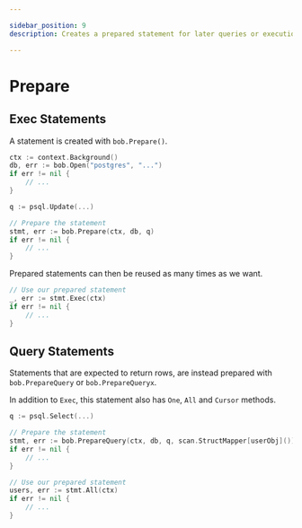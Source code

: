 ```yaml
---

sidebar_position: 9
description: Creates a prepared statement for later queries or executions.

---
```


# Prepare

## Exec Statements

A statement is created with `bob.Prepare()`.

```go
ctx := context.Background()
db, err := bob.Open("postgres", "...")
if err != nil {
    // ...
}

q := psql.Update(...)

// Prepare the statement
stmt, err := bob.Prepare(ctx, db, q)
if err != nil {
    // ...
}
```

Prepared statements can then be reused as many times as we want.

```go
// Use our prepared statement
_, err := stmt.Exec(ctx)
if err != nil {
    // ...
}
```

## Query Statements

Statements that are expected to return rows, are instead prepared with `bob.PrepareQuery` or `bob.PrepareQueryx`.

In addition to `Exec`, this statement also has `One`, `All` and `Cursor` methods.

```go
q := psql.Select(...)

// Prepare the statement
stmt, err := bob.PrepareQuery(ctx, db, q, scan.StructMapper[userObj]())
if err != nil {
    // ...
}

// Use our prepared statement
users, err := stmt.All(ctx)
if err != nil {
    // ...
}
```

